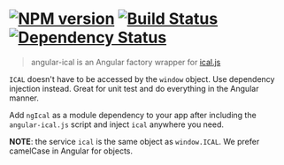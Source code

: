 #  [![NPM version][npm-image]][npm-url] [![Build Status][travis-image]][travis-url] [![Dependency Status][daviddm-image]][daviddm-url]

> angular-ical is an Angular factory wrapper for [ical.js](https://github.com/mozilla-comm/ical.js)

`ICAL` doesn't have to be accessed by the `window` object. Use dependency injection instead. Great for unit test and do everything in the Angular manner.

Add `ngIcal` as a module dependency to your app after including the `angular-ical.js` script and inject `ical` anywhere you need.

**NOTE**: the service `ical` is the same object as `window.ICAL`. We prefer camelCase in Angular for objects.


[npm-image]: https://badge.fury.io/js/angular-ical.svg
[npm-url]: https://npmjs.org/package/angular-ical
[travis-image]: https://travis-ci.org/stevemao/angular-ical.svg?branch=master
[travis-url]: https://travis-ci.org/stevemao/angular-ical
[daviddm-image]: https://david-dm.org/stevemao/angular-ical.svg?theme=shields.io
[daviddm-url]: https://david-dm.org/stevemao/angular-ical
